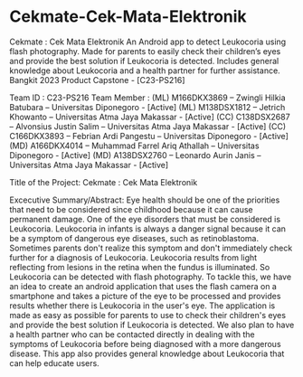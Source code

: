 # Cekmate-Cek-Mata-Elektronik
Cekmate : Cek Mata Elektronik An Android app to detect Leukocoria using flash photography. Made for parents to easily check their children’s eyes and provide the best solution if Leukocoria is detected. Includes general knowledge about Leukocoria and a health partner for further assistance. Bangkit 2023 Product Capstone - [C23-PS216]

Team ID		: C23-PS216
Team Member	: 
(ML) M166DKX3869 – Zwingli Hilkia Batubara – Universitas Diponegoro - [Active]
(ML) M138DSX1812 – Jetrich Khowanto – Universitas Atma Jaya Makassar - [Active]
(CC)  C138DSX2687 – Alvonsius Justin Salim – Universitas Atma Jaya Makassar - [Active]
(CC) C166DKX3893 – Febrian Ardi Pangestu – Universitas Diponegoro - [Active]
(MD) A166DKX4014 – Muhammad Farrel Ariq Athallah – Universitas Diponegoro - [Active]
(MD) A138DSX2760 – Leonardo Aurin Janis  – Universitas Atma Jaya Makassar - [Active]

Title of the Project: 
Cekmate : Cek Mata Elektronik

Excecutive Summary/Abstract: 
Eye health should be one of the priorities that need to be considered since childhood because it can cause permanent damage. One of the eye disorders that must be considered is Leukocoria. Leukocoria in infants is always a danger signal because it can be a symptom of dangerous eye diseases, such as retinoblastoma. Sometimes parents don't realize this symptom and don't immediately check further for a diagnosis of Leukocoria.
Leukocoria results from light reflecting from lesions in the retina when the fundus is illuminated. So Leukocoria can be detected with flash photography. To tackle this, we have an idea to create an android application that uses the flash camera on a smartphone and takes a picture of the eye to be processed and provides results whether there is Leukocoria in the user's eye. The application is made as easy as possible for parents to use to check their children's eyes and provide the best solution if Leukocoria is detected. We also plan to have a health partner who can be contacted directly in dealing with the symptoms of Leukocoria before being diagnosed with a more dangerous disease. This app also provides general knowledge about Leukocoria that can help educate users.

